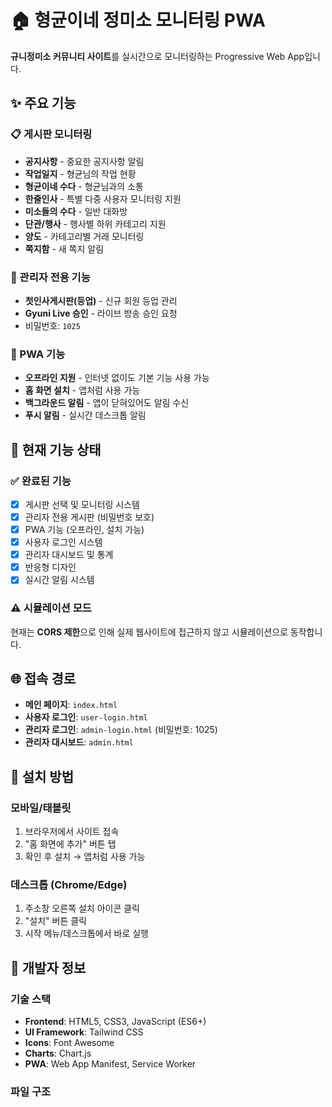 # 🏠 형균이네 정미소 모니터링 PWA

**규니정미소 커뮤니티 사이트**를 실시간으로 모니터링하는 Progressive Web App입니다.

## ✨ 주요 기능

### 📋 게시판 모니터링
- **공지사항** - 중요한 공지사항 알림
- **작업일지** - 형균님의 작업 현황
- **형균이네 수다** - 형균님과의 소통
- **한줄인사** - 특별 다중 사용자 모니터링 지원
- **미소들의 수다** - 일반 대화방
- **단관/행사** - 행사별 하위 카테고리 지원
- **양도** - 카테고리별 거래 모니터링
- **쪽지함** - 새 쪽지 알림

### 🔐 관리자 전용 기능
- **첫인사게시판(등업)** - 신규 회원 등업 관리
- **Gyuni Live 승인** - 라이브 방송 승인 요청
- 비밀번호: `1025`

### 📱 PWA 기능
- **오프라인 지원** - 인터넷 없이도 기본 기능 사용 가능
- **홈 화면 설치** - 앱처럼 사용 가능
- **백그라운드 알림** - 앱이 닫혀있어도 알림 수신
- **푸시 알림** - 실시간 데스크톱 알림

## 🚀 현재 기능 상태

### ✅ 완료된 기능
- [x] 게시판 선택 및 모니터링 시스템
- [x] 관리자 전용 게시판 (비밀번호 보호)
- [x] PWA 기능 (오프라인, 설치 가능)
- [x] 사용자 로그인 시스템
- [x] 관리자 대시보드 및 통계
- [x] 반응형 디자인
- [x] 실시간 알림 시스템

### ⚠️ 시뮬레이션 모드
현재는 **CORS 제한**으로 인해 실제 웹사이트에 접근하지 않고 시뮬레이션으로 동작합니다.

## 🌐 접속 경로

- **메인 페이지**: `index.html`
- **사용자 로그인**: `user-login.html`
- **관리자 로그인**: `admin-login.html` (비밀번호: 1025)
- **관리자 대시보드**: `admin.html`

## 📱 설치 방법

### 모바일/태블릿
1. 브라우저에서 사이트 접속
2. "홈 화면에 추가" 버튼 탭
3. 확인 후 설치 → 앱처럼 사용 가능

### 데스크톱 (Chrome/Edge)
1. 주소창 오른쪽 설치 아이콘 클릭
2. "설치" 버튼 클릭
3. 시작 메뉴/데스크톱에서 바로 실행

## 🔧 개발자 정보

### 기술 스택
- **Frontend**: HTML5, CSS3, JavaScript (ES6+)
- **UI Framework**: Tailwind CSS
- **Icons**: Font Awesome
- **Charts**: Chart.js
- **PWA**: Web App Manifest, Service Worker

### 파일 구조
